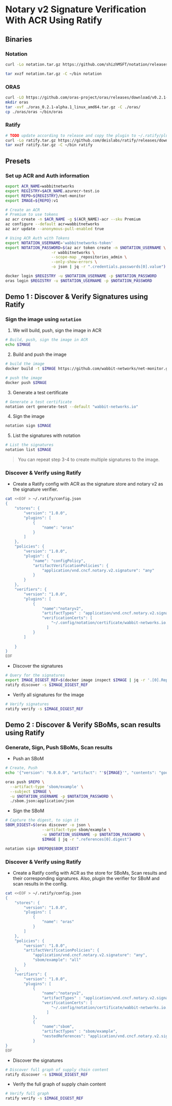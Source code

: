 # Notary v2 Signature Verification With ACR Using Ratify

## Binaries

### Notation

```bash
curl -Lo notation.tar.gz https://github.com/shizhMSFT/notation/releases/download/v0.7.0-shizh.2/notation_0.7.0-shizh.2_linux_amd64.tar.gz

tar xvzf notation.tar.gz -C ~/bin notation
```

### ORAS

```bash
curl -LO https://github.com/oras-project/oras/releases/download/v0.2.1-alpha.1/oras_0.2.1-alpha.1_linux_amd64.tar.gz
mkdir oras
tar -xvf ./oras_0.2.1-alpha.1_linux_amd64.tar.gz -C ./oras/
cp ./oras/oras ~/bin/oras
```

### Ratify

```bash
# TODO update according to release and copy the plugin to ~/.ratify/plugins path
curl -Lo ratify.tar.gz https://github.com/deislabs/ratify/releases/download/v0.0.1/ratify_0.0.1_linux_amd64.tar.gz
tar xvzf ratify.tar.gz -C ~/bin ratify
```

## Presets

### Set up ACR and Auth information
```bash
export ACR_NAME=wabbitnetworks
export REGISTRY=$ACR_NAME.azurecr-test.io
export REPO=${REGISTRY}/net-monitor
export IMAGE=${REPO}:v1

# Create an ACR
# Premium to use tokens
az acr create -n $ACR_NAME -g $(ACR_NAME)-acr --sku Premium
az configure --default acr=wabbitnetworks
az acr update --anonymous-pull-enabled true

# Using ACR Auth with Tokens
export NOTATION_USERNAME='wabbitnetworks-token'
export NOTATION_PASSWORD=$(az acr token create -n $NOTATION_USERNAME \
                    -r wabbitnetworks \
                    --scope-map _repositories_admin \
                    --only-show-errors \
                    -o json | jq -r ".credentials.passwords[0].value")

docker login $REGISTRY -u $NOTATION_USERNAME -p $NOTATION_PASSWORD
oras login $REGISTRY -u $NOTATION_USERNAME -p $NOTATION_PASSWORD
```
## Demo 1 :  Discover & Verify Signatures using Ratify

### Sign the image using ```notation```

1. We will build, push, sign the image in ACR
```bash
# Build, push, sign the image in ACR
echo $IMAGE
```
2.  Build and push the image
```bash
# build the image
docker build -t $IMAGE https://github.com/wabbit-networks/net-monitor.git#main

# push the image
docker push $IMAGE
```
3.  Generate a test certificate
```bash
# Generate a test certificate
notation cert generate-test --default "wabbit-networks.io"
```
4. Sign the image
```bash
notation sign $IMAGE
```
5.  List the signatures with notation
```bash
# List the signatures
notation list $IMAGE
```
> You can repeat step 3-4 to create multiple signatures to the image.

### Discover & Verify using Ratify

- Create a Ratify config with ACR as the signature store and notary v2 as the signature verifier.

```bash
cat <<EOF > ~/.ratify/config.json 
{ 
    "stores": { 
        "version": "1.0.0", 
        "plugins": [ 
            { 
                "name": "oras"
            }
        ]
    },
    "policies": {
        "version": "1.0.0",
        "plugin": {
            "name": "configPolicy",
            "artifactVerificationPolicies": {
                "application/vnd.cncf.notary.v2.signature": "any"
            }
        }
    },
    "verifiers": {
        "version": "1.0.0",
        "plugins": [
            {
                "name":"notaryv2",
                "artifactTypes" : "application/vnd.cncf.notary.v2.signature",
                "verificationCerts": [
                    "~/.config/notation/certificate/wabbit-networks.io.crt"
                  ]
            }
        ]
        
    }
}
EOF
```
- Discover the signatures

```bash
# Query for the signatures
export IMAGE_DIGEST_REF=$(docker image inspect $IMAGE | jq -r '.[0].RepoDigests[0]')
ratify discover -s $IMAGE_DIGEST_REF
``` 
- Verify all signatures for the image

```bash
# Verify signatures
ratify verify -s $IMAGE_DIGEST_REF
```

## Demo 2 : Discover & Verify SBoMs, scan results using Ratify

### Generate, Sign, Push SBoMs, Scan results

- Push an SBoM
 
```bash
# Create, Push
echo '{"version": "0.0.0.0", "artifact": "'${IMAGE}'", "contents": "good"}' > sbom.json

oras push $REPO \
  --artifact-type 'sbom/example' \
  --subject $IMAGE \
  -u $NOTATION_USERNAME -p $NOTATION_PASSWORD \
  ./sbom.json:application/json

```

- Sign the SBoM
```bash
# Capture the digest, to sign it
SBOM_DIGEST=$(oras discover -o json \
                --artifact-type sbom/example \
                -u $NOTATION_USERNAME -p $NOTATION_PASSWORD \
                $IMAGE | jq -r ".references[0].digest")

notation sign $REPO@$SBOM_DIGEST
```

### Discover & Verify using Ratify

- Create a Ratify config with ACR as the store for SBoMs, Scan results and their corresponding signatures. Also, plugin the verifier for SBoM and scan results in the config.

```bash
cat <<EOF > ~/.ratify/config.json 
{ 
    "stores": { 
        "version": "1.0.0", 
        "plugins": [ 
            { 
                "name": "oras"
            }
        ]
    },
    "policies": {
        "version": "1.0.0",
        "artifactVerificationPolicies": {
            "application/vnd.cncf.notary.v2.signature": "any",
            "sbom/example": "all"
        }
    },
    "verifiers": {
        "version": "1.0.0",
        "plugins": [
            {
                "name":"notaryv2",
                "artifactTypes" : "application/vnd.cncf.notary.v2.signature",
                "verificationCerts": [
                    "~/.config/notation/certificate/wabbit-networks.io.crt"
                  ]
            },
            {
                "name":"sbom",
                "artifactTypes" : "sbom/example",
                "nestedReferences": "application/vnd.cncf.notary.v2.signature"
            }
}
EOF
```

- Discover the signatures

```bash
# Discover full graph of supply chain content
ratify discover -s $IMAGE_DIGEST_REF
``` 
- Verify the full graph of supply chain content

```bash
# Verify full graph
ratify verify -s $IMAGE_DIGEST_REF
```